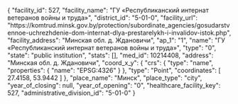 {
    "facility_id": 527,
    "facility_name": "ГУ «Республиканский интернат ветеранов войны и труда»",
    "district_id": "5-01-0",
    "facility_url": "https:\/\/komtrud.minsk.gov.by\/protection\/subordinate_agencies\/gosudarstvennoe-uchrezhdenie-dom-internat-dlya-prestarelykh-i-invalidov-istok.php",
    "facility_address": "Минская обл. д. Ждановичи",
    "ap_1": "1",
    "name": "ГУ «Республиканский интернат ветеранов войны и труда»",
    "type": "0",
    "state": "public institution",
    "stats": [],
    "med_id": 10214408,
    "address": "Минская обл. д. Ждановичи",
    "coord_x_y": {
        "crs": {
            "type": "name",
            "properties": {
                "name": "EPSG:4326"
            }
        },
        "type": "Point",
        "coordinates": [
            27.4158,
            53.9442
        ]
    },
    "place_name": "Минск",
    "place_type": "city",
    "year_of_closing": null,
    "year_of_opening": "0",
    "healthcare_facility_key": 527,
    "administrative_division_id": "5-01-0"
}